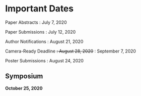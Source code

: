 # Important Dates



Paper Abstracts
: July 7, 2020

Paper Submissions
: July 12, 2020

Author Notifications
: August 21, 2020

Camera-Ready Deadline
~~: August 28, 2020~~
: September 7, 2020

Poster Submissions
: August 24, 2020

## Symposium

**October 25, 2020**

